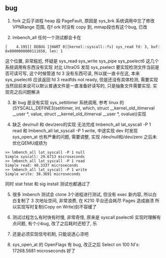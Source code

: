 ## bug
1. fork 之后子进程 heap 段 PageFault, 原因是 sys_brk 系统调用中忘了修改 VPNRange 范围, 在f ork 时没有 copy 到, mmap段也有这个bug, 已改

2. lmbench_all 任何一个测试都会卡在

```
[    4.195][ DEBUG ][HART 0][kernel::syscall::fs] sys_read fd: 3, buf: 0x0000000000111650, len: 1
```

这个位置, 非常尴尬, 怀疑是 sys_read sys_write sys_pipe sys_pselect6 这几个系统调用有东西没有实现
对比 UltraOS 发现 sys_pselect 要实现检测文件当前是否可读可写, 这个时候管道 fd 3 没有东西可读, 所以就一直卡在这, 本来sys_pselect6 应该返回 fd 3 readfds not ready, 但是还没有具体检测, 需要实现 当然目前来说可以默认普通文件是一直准备好读写的, 只是抽象文件需要实现. 实现完之后问题解决

3. 新 bug 是没有实现 sys_settitimer 系统调用, 参考 linux 的(SYSCALL_DEFINE3(setitimer, int, which, struct __kernel_old_itimerval __user *, value, struct __kernel_old_itimerval __user *, ovalue))实现

4. 缺乏 dev/null 和 dev/zero的实现 无法完成 lmbench_all lat_syscall -P 1 read 和 lmbench_all lat_syscall -P 1 write, 中途实现 dev 时发现 sys_open_at 也有严重的问题, 需要调整, 实现 /dev/null和/dev/zero 之后未优化QEMU成绩为
   
```
>> lmbench_all lat_syscall -P 1 null
Simple syscall: 29.6713 microseconds
>> lmbench_all lat_syscall -P 1 read
Simple read: 40.3337 microseconds
>> lmbench_all lat_syscall -P 1 write
Simple write: 38.3691 microseconds
```

同时 stat fstat 和 sig install 测试也都通过了

5. 很多 lmbench 测试会 clone 3个进程进行测试, 但没有 exec 新内容, 所以白白复制了 3 次地址空间, 非常浪费, 在 K210 平台还会耗尽 Pages 造成崩溃 所以实现写时复制(Copy on Write)刻不容缓了

6. 测试过程怎么有时快有时慢, 非常奇怪, 原来是 syscall pselect6 实现时理解有点问题, 有个小bug, 改了之后耗时还短了, 乐

7. 还是必须实现信号机制, 只能说透心凉吧

8. sys_open_at 的 OpenFlags 有 bug, 改正之后 Select on 100 fd's: 17268.5681 microseconds 好了